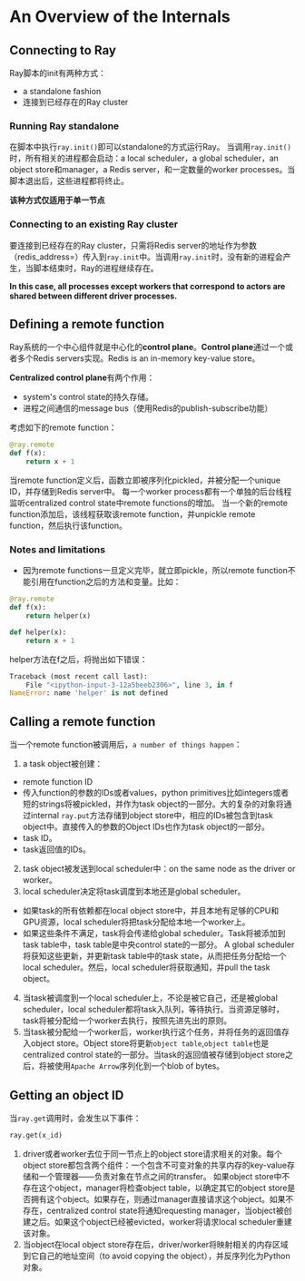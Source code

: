 # An Overview of the Internals
## Connecting to Ray
Ray脚本的init有两种方式：
* a standalone fashion
* 连接到已经存在的Ray cluster

### Running Ray standalone
在脚本中执行`ray.init()`即可以standalone的方式运行Ray。
当调用`ray.init()`时，所有相关的进程都会启动：a local scheduler，a global scheduler，an object store和manager，a Redis server，和一定数量的worker processes。当脚本退出后，这些进程都将终止。

**该种方式仅适用于单一节点**

### Connecting to an existing Ray cluster
要连接到已经存在的Ray cluster，只需将Redis server的地址作为参数（redis_address=）传入到`ray.init`中。当调用`ray.init`时，没有新的进程会产生，当脚本结束时，Ray的进程继续存在。

**In this case, all processes except workers that correspond to actors are shared between different driver processes.**

## Defining a remote function
Ray系统的一个中心组件就是中心化的**control plane**。**Control plane**通过一个或者多个Redis servers实现。Redis is an in-memory key-value store。

**Centralized control plane**有两个作用：
* system's control state的持久存储。
* 进程之间通信的message bus（使用Redis的publish-subscribe功能）

考虑如下的remote function：
```python
@ray.remote
def f(x):
    return x + 1
```
当remote function定义后，函数立即被序列化pickled，并被分配一个unique ID，并存储到Redis server中。
每一个worker process都有一个单独的后台线程监听centralized control state中remote functions的增加。
当一个新的remote function添加后，该线程获取该remote function，并unpickle remote function，然后执行该function。
### Notes and limitations
* 因为remote functions一旦定义完毕，就立即pickle，所以remote function不能引用在function之后的方法和变量。比如：
```python
@ray.remote
def f(x):
    return helper(x)

def helper(x):
    return x + 1
```
helper方法在f之后，将抛出如下错误：
```python
Traceback (most recent call last):
    File "<ipython-input-3-12a5beeb2306>", line 3, in f
NameError: name 'helper' is not defined
```
## Calling a remote function
当一个remote function被调用后，`a number of things happen`：
1. a task object被创建：
  * remote function ID
  * 传入function的参数的IDs或者values，python primitives比如integers或者短的strings将被pickled，并作为task object的一部分。大的复杂的对象将通过internal `ray.put`方法存储到object store中，相应的IDs被包含到task object中。直接传入的参数的Object IDs也作为task object的一部分。
  * task ID。
  * task返回值的IDs。
2. task object被发送到local scheduler中：on the same node as the driver or worker。
3. local scheduler决定将task调度到本地还是global scheduler。
  * 如果task的所有依赖都在local object store中，并且本地有足够的CPU和GPU资源，local scheduler将把task分配给本地一个worker上。
  * 如果这些条件不满足，task将会传递给global scheduler。Task将被添加到task table中，task table是中央control state的一部分。 A global scheduler将获知这些更新，并更新task table中的task state，从而把任务分配给一个local scheduler。然后，local scheduler将获取通知，并pull the task object。
4. 当task被调度到一个local scheduler上，不论是被它自己，还是被global scheduler，local scheduler都将task入队列，等待执行。当资源足够时，task将被分配给一个worker去执行，按照先进先出的原则。
5. 当task被分配给一个worker后，worker执行这个任务，并将任务的返回值存入object store。Object store将更新`object table`,`object table`也是centralized control state的一部分。当task的返回值被存储到object store之后，将被使用`Apache Arrow`序列化到一个blob of bytes。

## Getting an object ID
当`ray.get`调用时，会发生以下事件：
```python
ray.get(x_id)
```
1. driver或者worker去位于同一节点上的object store请求相关的对象。每个object store都包含两个组件：一个包含不可变对象的共享内存的key-value存储和一个管理器——负责对象在节点之间的transfer。
    如果object store中不存在这个object，manager将检查object table，以确定其它的object store是否拥有这个object。如果存在，则通过manager直接请求这个object。如果不存在，centralized control state将通知requesting manager，当object被创建之后。如果这个object已经被evicted，worker将请求local scheduler重建该对象。
2. 当object在local object store存在后，driver/worker将映射相关的内存区域到它自己的地址空间（to avoid copying the object），并反序列化为Python对象。